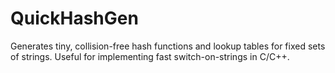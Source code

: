 # QuickHashGen
Generates tiny, collision-free hash functions and lookup tables for fixed sets of strings. Useful for implementing fast switch-on-strings in C/C++.
